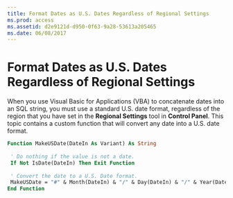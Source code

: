 ```yaml
---
title: Format Dates as U.S. Dates Regardless of Regional Settings
ms.prod: access
ms.assetid: d2e9121d-d950-0f63-9a28-53613a205465
ms.date: 06/08/2017
---
```



# Format Dates as U.S. Dates Regardless of Regional Settings

When you use Visual Basic for Applications (VBA) to concatenate dates into an SQL string, you must use a standard U.S. date format, regardless of the region that you have set in the  **Regional Settings** tool in **Control Panel**. This topic contains a custom function that will convert any date into a U.S. date format.


```vb
Function MakeUSDate(DateIn As Variant) As String 
 
 ' Do nothing if the value is not a date. 
 If Not IsDate(DateIn) Then Exit Function 
 
 ' Convert the date to a U.S. Date format. 
 MakeUSDate = "#" & Month(DateIn) & "/" & Day(DateIn) & "/" & Year(DateIn) & "#" 
End Function
```


